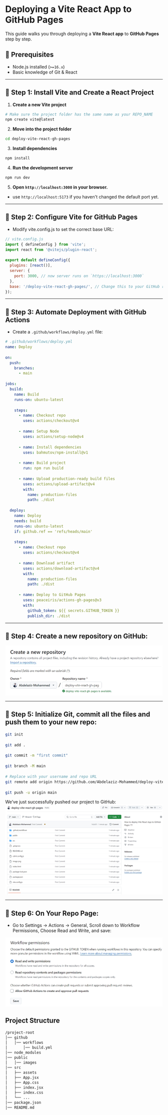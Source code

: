 
# Deploying a Vite React App to GitHub Pages
This guide walks you through deploying a **Vite React app** to **GitHub Pages** step by step.

## 🌟 Prerequisites
- Node.js installed (`>=16.x`)
- Basic knowledge of Git & React

---

## 📌 Step 1: Install Vite and Create a React Project

1. **Create a new Vite project**
```bash
# Make sure the project folder has the same name as your REPO_NAME
npm create vite@latest
```

2. **Move into the project folder**
```bash
cd deploy-vite-react-gh-pages
```

3. **Install dependencies**
```bash
npm install
```

4. **Run the development server**
```bash
npm run dev
```

5. **Open `http://localhost:3000` in your browser.**
- use `http://localhost:5173` if you haven't changed the default port yet.

---

## 📌 Step 2: Configure Vite for GitHub Pages

- Modify vite.config.js to set the correct base URL:

```js
// vite.config.js
import { defineConfig } from 'vite';
import react from '@vitejs/plugin-react';

export default defineConfig({
  plugins: [react()],
  server: {
    port: 3000, // now server runs on `https://localhost:3000`
  },
  base: '/deploy-vite-react-gh-pages/', // Change this to your GitHub repo name
});

```

---

## 📌 Step 3: Automate Deployment with GitHub Actions

- Create a `.github/workflows/deploy.yml` file:

```yml
# .github/workflows/deploy.yml
name: Deploy

on:
  push:
    branches:
      - main

jobs:
  build:
    name: Build
    runs-on: ubuntu-latest

    steps:
      - name: Checkout repo
        uses: actions/checkout@v4

      - name: Setup Node
        uses: actions/setup-node@v4

      - name: Install dependencies
        uses: bahmutov/npm-install@v1

      - name: Build project
        run: npm run build

      - name: Upload production-ready build files
        uses: actions/upload-artifact@v4
        with:
          name: production-files
          path: ./dist

  deploy:
    name: Deploy
    needs: build
    runs-on: ubuntu-latest
    if: github.ref == 'refs/heads/main'

    steps:
      - name: Checkout repo
        uses: actions/checkout@v4

      - name: Download artifact
        uses: actions/download-artifact@v4
        with:
          name: production-files
          path: ./dist

      - name: Deploy to GitHub Pages
        uses: peaceiris/actions-gh-pages@v3
        with:
          github_token: ${{ secrets.GITHUB_TOKEN }}
          publish_dir: ./dist
```

---

## 📌 Step 4: Create a new repository on GitHub:

![Create New Repo](public/images/create-new-repo.jpg)

---

## 📌 Step 5: Initialize Git, commit all the files and push them to your new repo:

```bash
git init

git add .

git commit -m "first commit"

git branch -M main 

# Replace with your username and repo URL
git remote add origin https://github.com/Abdelaziz-Mohammed/deploy-vite-react-gh-pages.git

git push -u origin main
```

We’ve just successfully pushed our project to GitHub:
![Successful Push](public/images/successful-push.jpg)

---

## 📌 Step 6: On Your Repo Page:

- Go to Settings → Actions → General,
Scroll down to Workflow Permissions,
Choose Read and Write, and save:

![Read and Write Permissions](public/images/read-write-permissions.jpg)











## Project Structure

```
/project-root
│── github
│   │── workflows
│       │── build.yml
│── node_modules
│── public
│   │── images
│── src
│   ├── assets
│   ├── App.jsx
│   ├── App.css
│   ├── index.jsx
│   ├── index.css
│   └── ...
│── package.json
│── README.md
```
